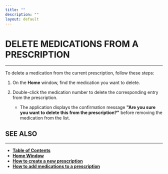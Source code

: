 ```yaml
---
title: ""
description: ""
layout: default
---
```


# **DELETE MEDICATIONS FROM A PRESCRIPTION**  
---

To delete a medication from the current prescription, follow these steps:

1. On the **Home** window, find the medication you want to delete.

2. Double-click the medication number to delete the corresponding entry from the prescription.  
   - The application displays the confirmation message **"Are you sure you want to delete this from the prescription?"** before removing the medication from the list.

## **SEE ALSO**
---
- [**Table of Contents**](/daleydose/help-files)
- [**Home Window**](/daleydose/window-home)  
- [**How to create a new prescription**](/daleydose/prescription-create-new)  
- [**How to add medications to a prescription**](/daleydose/prescription-add-meds)  
